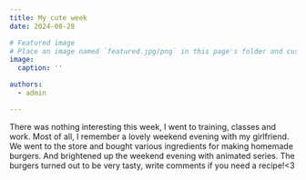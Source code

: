 ```yaml
---
title: My cute week
date: 2024-08-28

# Featured image
# Place an image named `featured.jpg/png` in this page's folder and customize its options here.
image:
  caption: ''

authors:
  - admin

---
```


There was nothing interesting this week, I went to training, classes and work. Most of all, I remember a lovely weekend evening with my girlfriend. We went to the store and bought various ingredients for making homemade burgers. And brightened up the weekend evening with animated series. The burgers turned out to be very tasty, write comments if you need a recipe!<3
